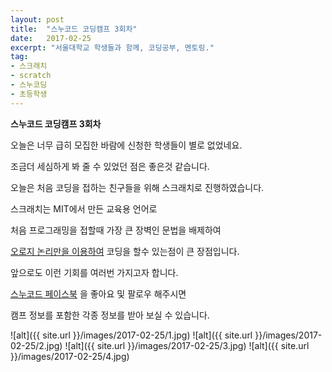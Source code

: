 ```yaml
---
layout: post
title:  "스누코드 코딩캠프 3회차"
date:   2017-02-25
excerpt: "서울대학교 학생들과 함께, 코딩공부, 멘토링."
tag:
- 스크래치 
- scratch
- 스누코딩
- 초등학생
---
```


**스누코드 코딩캠프 3회차**

오늘은 너무 급히 모집한 바람에 신청한 학생들이 별로 없었네요.

조금더 세심하게 봐 줄 수 있었던 점은 좋은것 같습니다.

오늘은 처음 코딩을 접하는 친구들을 위해 스크래치로 진행하였습니다.

스크래치는 MIT에서 만든 교육용 언어로

처음 프로그래밍을 접할때 가장 큰 장벽인 문법을 배제하여

<u>오로지 논리만을 이용하여</u> 코딩을 할수 있는점이 큰 장점입니다.



앞으로도 이런 기회를 여러번 가지고자 합니다.

[스누코드 페이스북](www.facebook.com/snucode) 을 좋아요 및 팔로우 해주시면 

캠프 정보를 포함한 각종 정보를 받아 보실 수 있습니다.

![alt]({{ site.url }}/images/2017-02-25/1.jpg)
![alt]({{ site.url }}/images/2017-02-25/2.jpg)
![alt]({{ site.url }}/images/2017-02-25/3.jpg)
![alt]({{ site.url }}/images/2017-02-25/4.jpg)












